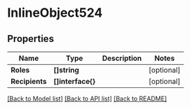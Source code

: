 # InlineObject524

## Properties

Name | Type | Description | Notes
------------ | ------------- | ------------- | -------------
**Roles** | **[]string** |  | [optional] 
**Recipients** | **[]interface{}** |  | [optional] 

[[Back to Model list]](../README.md#documentation-for-models) [[Back to API list]](../README.md#documentation-for-api-endpoints) [[Back to README]](../README.md)


